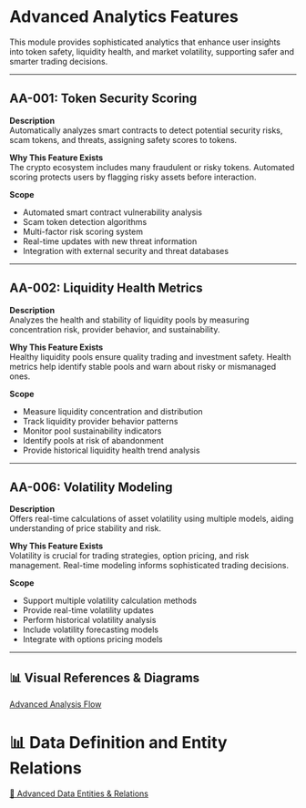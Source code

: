# Advanced Analytics Features

This module provides sophisticated analytics that enhance user insights into token safety, liquidity health, and market volatility, supporting safer and smarter trading decisions.

---

## AA-001: Token Security Scoring

**Description**  
Automatically analyzes smart contracts to detect potential security risks, scam tokens, and threats, assigning safety scores to tokens.

**Why This Feature Exists**  
The crypto ecosystem includes many fraudulent or risky tokens. Automated scoring protects users by flagging risky assets before interaction.

**Scope**

- Automated smart contract vulnerability analysis
- Scam token detection algorithms
- Multi-factor risk scoring system
- Real-time updates with new threat information
- Integration with external security and threat databases

---

## AA-002: Liquidity Health Metrics

**Description**  
Analyzes the health and stability of liquidity pools by measuring concentration risk, provider behavior, and sustainability.

**Why This Feature Exists**  
Healthy liquidity pools ensure quality trading and investment safety. Health metrics help identify stable pools and warn about risky or mismanaged ones.

**Scope**

- Measure liquidity concentration and distribution
- Track liquidity provider behavior patterns
- Monitor pool sustainability indicators
- Identify pools at risk of abandonment
- Provide historical liquidity health trend analysis

---

## AA-006: Volatility Modeling

**Description**  
Offers real-time calculations of asset volatility using multiple models, aiding understanding of price stability and risk.

**Why This Feature Exists**  
Volatility is crucial for trading strategies, option pricing, and risk management. Real-time modeling informs sophisticated trading decisions.

**Scope**

- Support multiple volatility calculation methods
- Provide real-time volatility updates
- Perform historical volatility analysis
- Include volatility forecasting models
- Integrate with options pricing models

---

## 📊 Visual References & Diagrams

<a href="https://miro.com/app/board/uXjVJbMT7pg=/?moveToWidget=3458764635970491038&cot=10" target="_blank"> Advanced Analysis Flow </a>

# 📊 Data Definition and Entity Relations

<a href="../Data_Defination_Sheet/6-advanced-analytics-features.md" target="_blank">🔗 Advanced Data Entities & Relations</a>
